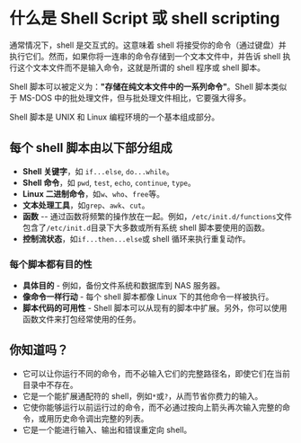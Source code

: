 # 什么是 Shell Script 或 shell scripting

通常情况下，shell 是交互式的。这意味着 shell 将接受你的命令（通过键盘）并执行它们。然而，如果你将一连串的命令存储到一个文本文件中，并告诉 shell 执行这个文本文件而不是输入命令，这就是所谓的 shell 程序或 shell 脚本。

Shell 脚本可以被定义为：**"存储在纯文本文件中的一系列命令"**。Shell 脚本类似于 MS-DOS  中的批处理文件，但与批处理文件相比，它要强大得多。

Shell 脚本是 UNIX 和 Linux 编程环境的一个基本组成部分。

## 每个 shell 脚本由以下部分组成

- **Shell 关键字**，如 `if...else`, `do...while`。
- **Shell 命令**，如 `pwd`, `test`, `echo`, `continue`, `type`。
- **Linux 二进制命令**，如`w`、`who`、`free`等。
- **文本处理工具**，如`grep`、`awk`、`cut`。
- **函数** -- 通过函数将频繁的操作放在一起。例如，`/etc/init.d/functions`文件包含了`/etc/init.d`目录下大多数或所有系统 shell 脚本要使用的函数。
- **控制流状态**，如`if...then...else`或 shell 循环来执行重复动作。

### 每个脚本都有目的性

- **具体目的** - 例如，备份文件系统和数据库到 NAS 服务器。
- **像命令一样行动** - 每个 shell 脚本都像 Linux 下的其他命令一样被执行。
- **脚本代码的可用性** - Shell 脚本可以从现有的脚本中扩展。另外，你可以使用函数文件来打包经常使用的任务。

## 你知道吗？

- 它可以让你运行不同的命令，而不必输入它们的完整路径名，即使它们在当前目录中不存在。
- 它是一个能扩展通配符的 shell，例如`*`或`?`，从而节省你费力的输入。
- 它使你能够运行以前运行过的命令，而不必通过按向上箭头再次输入完整的命令，或用历史命令调出完整的列表。
- 它是一个能进行输入、输出和错误重定向 shell。